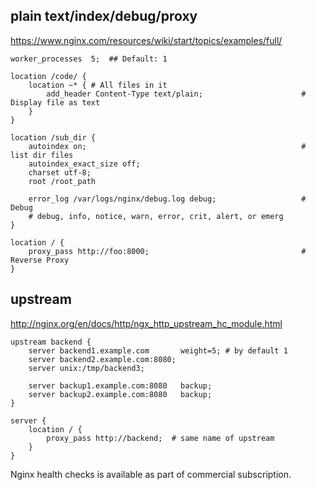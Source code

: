 ## plain text/index/debug/proxy
https://www.nginx.com/resources/wiki/start/topics/examples/full/

    worker_processes  5;  ## Default: 1

    location /code/ {
        location ~* { # All files in it
            add_header Content-Type text/plain;                      # Display file as text
        }
    }

    location /sub_dir {
        autoindex on;                                                # list dir files
        autoindex_exact_size off;
        charset utf-8;
        root /root_path

        error_log /var/logs/nginx/debug.log debug;                   #   Debug
        # debug, info, notice, warn, error, crit, alert, or emerg
    }

    location / {
        proxy_pass http://foo:8000;                                  # Reverse Proxy
    }

## upstream
http://nginx.org/en/docs/http/ngx_http_upstream_hc_module.html

    upstream backend {
        server backend1.example.com       weight=5; # by default 1
        server backend2.example.com:8080;
        server unix:/tmp/backend3;

        server backup1.example.com:8080   backup;
        server backup2.example.com:8080   backup;
    }

    server {
        location / {
            proxy_pass http://backend;  # same name of upstream
        }
    }

Nginx health checks is available as part of commercial subscription.